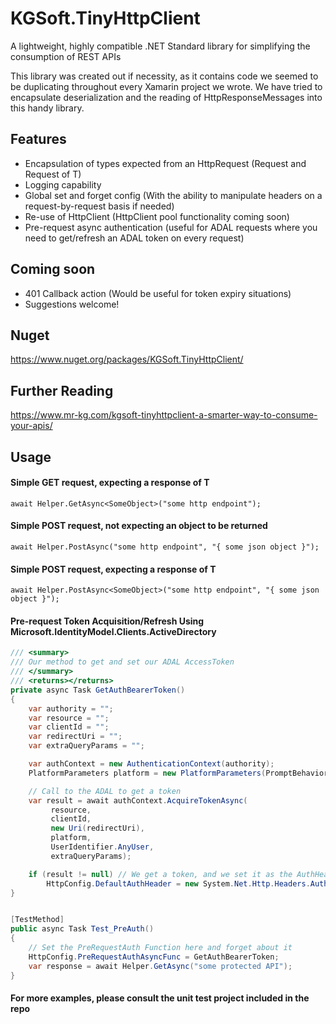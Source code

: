 # KGSoft.TinyHttpClient
A lightweight, highly compatible .NET Standard library for simplifying the consumption of REST APIs

This library was created out if necessity, as it contains code we seemed to be duplicating throughout every Xamarin project we wrote. We have tried to encapsulate deserialization and the reading of HttpResponseMessages into this handy library.

## Features

* Encapsulation of types expected from an HttpRequest (Request and Request of T)
* Logging capability
* Global set and forget config (With the ability to manipulate headers on a request-by-request basis if needed)
* Re-use of HttpClient (HttpClient pool functionality coming soon)
* Pre-request async authentication (useful for ADAL requests where you need to get/refresh an ADAL token on every request)

## Coming soon

* 401 Callback action (Would be useful for token expiry situations)
* Suggestions welcome!

## Nuget
https://www.nuget.org/packages/KGSoft.TinyHttpClient/

## Further Reading
https://www.mr-kg.com/kgsoft-tinyhttpclient-a-smarter-way-to-consume-your-apis/

## Usage

#### Simple GET request, expecting a response of T


`await Helper.GetAsync<SomeObject>("some http endpoint");`

#### Simple POST request, not expecting an object to be returned


`await Helper.PostAsync("some http endpoint", "{ some json object }");`


#### Simple POST request, expecting a response of T


`await Helper.PostAsync<SomeObject>("some http endpoint", "{ some json object }");`

#### Pre-request Token Acquisition/Refresh Using Microsoft.IdentityModel.Clients.ActiveDirectory

```csharp
/// <summary>
/// Our method to get and set our ADAL AccessToken
/// </summary>
/// <returns></returns>
private async Task GetAuthBearerToken()
{
    var authority = "";
    var resource = "";
    var clientId = "";
    var redirectUri = "";
    var extraQueryParams = "";

    var authContext = new AuthenticationContext(authority);
    PlatformParameters platform = new PlatformParameters(PromptBehavior.Auto);

    // Call to the ADAL to get a token
    var result = await authContext.AcquireTokenAsync(
         resource,
         clientId,
         new Uri(redirectUri),
         platform,
         UserIdentifier.AnyUser,
         extraQueryParams);

    if (result != null) // We get a token, and we set it as the AuthHeader for our HttpClient in the global config
        HttpConfig.DefaultAuthHeader = new System.Net.Http.Headers.AuthenticationHeaderValue("Bearer", result.AccessToken);
}


[TestMethod]
public async Task Test_PreAuth()
{
    // Set the PreRequestAuth Function here and forget about it
    HttpConfig.PreRequestAuthAsyncFunc = GetAuthBearerToken;
    var response = await Helper.GetAsync("some protected API");
}
```

#### For more examples, please consult the unit test project included in the repo
